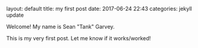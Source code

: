 layout: default
title: my first post
date: 2017-06-24 22:43
categories: jekyll update



Welcome! My name is Sean "Tank" Garvey. 

This is my very first post.  Let me know if it works/worked!
